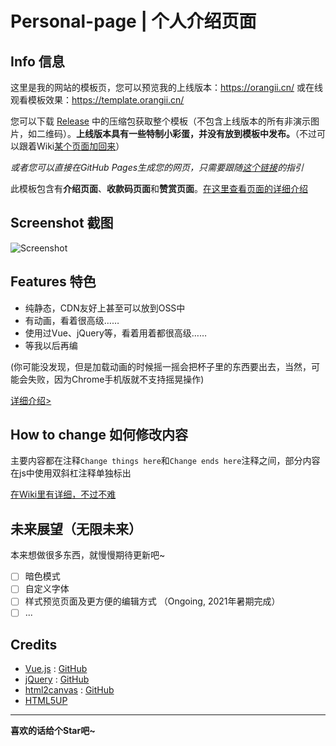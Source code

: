 # Personal-page | 个人介绍页面

## Info 信息

这里是我的网站的模板页，您可以预览我的上线版本：https://orangii.cn/ 或在线观看模板效果：https://template.orangii.cn/

您可以下载 [Release](https://github.com/Jiaocz/Personal-page/releases) 中的压缩包获取整个模板（不包含上线版本的所有非演示图片，如二维码）。**上线版本具有一些特制小彩蛋，并没有放到模板中发布。**（不过可以跟着Wiki[某个页面加回来](https://github.com/Jiaocz/Personal-page/wiki/%E8%A2%AB%E5%88%A0%E5%8E%BB%E7%9A%84%E5%86%85%E5%AE%B9)）

_或者您可以直接在GitHub Pages生成您的网页，只需要跟随[这个链接](https://github.com/Jiaocz/Personal-page/wiki/%E4%BB%A5%E6%AD%A4%E6%A8%A1%E6%9D%BF%E4%B8%BA%E5%9F%BA%E7%A1%80%E9%80%9A%E8%BF%87GitHub-pages%E5%BB%BA%E7%AB%8B%E8%87%AA%E5%B7%B1%E7%9A%84%E7%BD%91%E9%A1%B5)的指引_

此模板包含有**介绍页面**、**收款码页面**和**赞赏页面**。[在这里查看页面的详细介绍](https://github.com/Jiaocz/Personal-page/wiki/%E4%B8%AA%E4%BA%BA%E4%BB%8B%E7%BB%8D%E6%A8%A1%E6%9D%BF%E8%AF%A6%E7%BB%86%E4%BB%8B%E7%BB%8D)

## Screenshot 截图
![Screenshot](https://user-images.githubusercontent.com/14857984/115842686-a7885200-a450-11eb-8d33-653ac05ebb56.png)

## Features 特色

- 纯静态，CDN友好上甚至可以放到OSS中
- 有动画，看着很高级……
- 使用过Vue、jQuery等，看着用着都很高级……
- 等我以后再编

(你可能没发现，但是加载动画的时候摇一摇会把杯子里的东西要出去，当然，可能会失败，因为Chrome手机版就不支持摇晃操作)

[详细介绍>](https://github.com/Jiaocz/Personal-page/wiki/%E4%B8%AA%E4%BA%BA%E4%BB%8B%E7%BB%8D%E6%A8%A1%E6%9D%BF%E8%AF%A6%E7%BB%86%E4%BB%8B%E7%BB%8D)

## How to change 如何修改内容

主要内容都在注释`Change things here`和`Change ends here`注释之间，部分内容在js中使用双斜杠注释单独标出

[在Wiki里有详细，不过不难](https://github.com/Jiaocz/Personal-page/wiki)

## 未来展望（无限未来）
本来想做很多东西，就慢慢期待更新吧~

- [ ] 暗色模式
- [ ] 自定义字体
- [ ] 样式预览页面及更方便的编辑方式 （Ongoing, 2021年暑期完成）
- [ ] ...

## Credits
- [Vue.js](https://vuejs.org/) : [GitHub](https://github.com/vuejs/vue)
- [jQuery](https://jquery.com/) : [GitHub](https://github.com/jquery/jquery)
- [html2canvas](https://html2canvas.hertzen.com) : [GitHub](https://github.com/niklasvh/html2canvas)
- [HTML5UP](https://html5up.net/)

------

**喜欢的话给个Star吧~**

